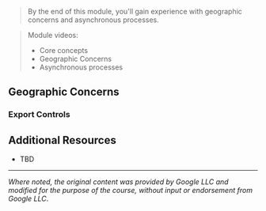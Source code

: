 > By the end of this module, you'll gain experience with geographic concerns and asynchronous processes.

> Module videos:
> * Core concepts
> * Geographic Concerns
> * Asynchronous processes

## Geographic Concerns

### Export Controls

## Additional Resources

* TBD

<hr size="1" />

*Where noted, the original content was provided by Google LLC and modified for the purpose of the course, without input or endorsement from Google LLC*.